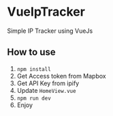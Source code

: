 # VueIpTracker
Simple IP Tracker using VueJs

## How to use

1. ``` npm install ```
2. Get Access token from Mapbox
3. Get API Key from ipify
4. Update ``` HomeView.vue ```
5. ``` npm run dev ```
6. Enjoy
